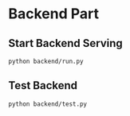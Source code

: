 # Backend Part

## Start Backend Serving
`python backend/run.py`

## Test Backend 
`python backend/test.py`
